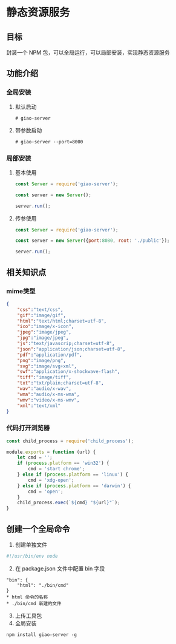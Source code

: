 # 静态资源服务

## 目标
封装一个 NPM 包，可以全局运行，可以局部安装，实现静态资源服务

## 功能介绍

### 全局安装
1. 默认启动
    ```shell script
    # giao-server
    ```

2. 带参数启动
    ```shell script
    # giao-server --port=8000
    ```

### 局部安装
1. 基本使用
    ```js
    const Server = require('giao-server');
    
    const server = new Server();
    
    server.run();
    ```

2. 传参使用
    ```js
    const Server = require('giao-server');
    
    const server = new Server({port:8080, root: './public'});
    
    server.run();
    ```

## 相关知识点

### mime类型

```json
{
    "css":"text/css",
    "gif":"image/gif",
    "html":"text/html;charset=utf-8",
    "ico":"image/x-icon",
    "jpeg":"image/jpeg",
    "jpg":"image/jpeg",
    "js":"text/javascrip;charset=utf-8",
    "json":"application/json;charset=utf-8",
    "pdf":"application/pdf",
    "png":"image/png",
    "svg":"image/svg+xml",
    "swf":"application/x-shockwave-flash",
    "tiff":"image/tiff",
    "txt":"txt/plain;charset=utf-8",
    "wav":"audio/x-wav",
    "wma":"audio/x-ms-wma",
    "wmv":"video/x-ms-wmv",
    "xml":"text/xml"
}
```

### 代码打开浏览器

```js
const child_process = require('child_process');

module.exports = function (url) {
    let cmd = '';
    if (process.platform == 'win32') {
        cmd = 'start chrome';
    } else if (process.platform == 'linux') {
        cmd = 'xdg-open';
    } else if (process.platform == 'darwin') {
        cmd = 'open';
    }
    child_process.exec(`${cmd} "${url}"`);
}
```

## 创建一个全局命令
1. 创建单独文件
```sh
#!/usr/bin/env node
```

2. 在 package.json 文件中配置 bin 字段
```
"bin": {
    "html": "./bin/cmd"
}
* html 命令的名称
* ./bin/cmd 新建的文件
```

3. 上传工具包
4. 全局安装
```shell
npm install giao-server -g
```

